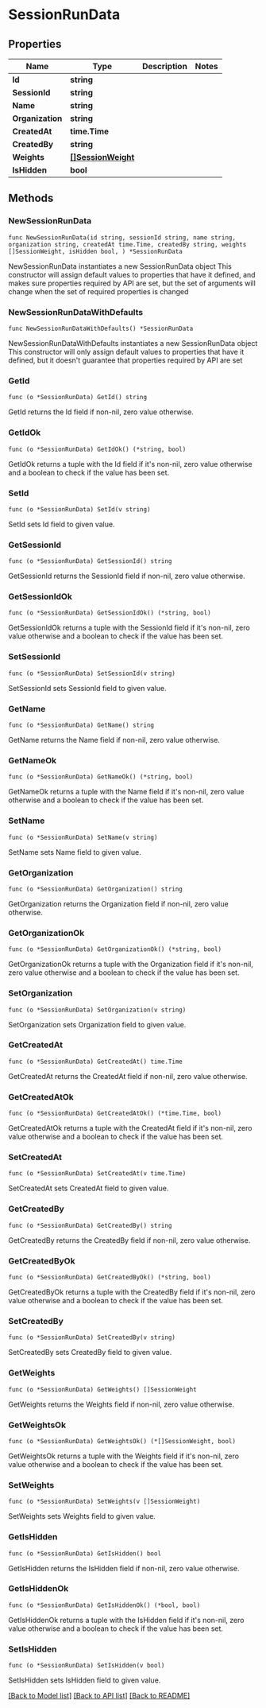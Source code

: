 # SessionRunData

## Properties

Name | Type | Description | Notes
------------ | ------------- | ------------- | -------------
**Id** | **string** |  | 
**SessionId** | **string** |  | 
**Name** | **string** |  | 
**Organization** | **string** |  | 
**CreatedAt** | **time.Time** |  | 
**CreatedBy** | **string** |  | 
**Weights** | [**[]SessionWeight**](SessionWeight.md) |  | 
**IsHidden** | **bool** |  | 

## Methods

### NewSessionRunData

`func NewSessionRunData(id string, sessionId string, name string, organization string, createdAt time.Time, createdBy string, weights []SessionWeight, isHidden bool, ) *SessionRunData`

NewSessionRunData instantiates a new SessionRunData object
This constructor will assign default values to properties that have it defined,
and makes sure properties required by API are set, but the set of arguments
will change when the set of required properties is changed

### NewSessionRunDataWithDefaults

`func NewSessionRunDataWithDefaults() *SessionRunData`

NewSessionRunDataWithDefaults instantiates a new SessionRunData object
This constructor will only assign default values to properties that have it defined,
but it doesn't guarantee that properties required by API are set

### GetId

`func (o *SessionRunData) GetId() string`

GetId returns the Id field if non-nil, zero value otherwise.

### GetIdOk

`func (o *SessionRunData) GetIdOk() (*string, bool)`

GetIdOk returns a tuple with the Id field if it's non-nil, zero value otherwise
and a boolean to check if the value has been set.

### SetId

`func (o *SessionRunData) SetId(v string)`

SetId sets Id field to given value.


### GetSessionId

`func (o *SessionRunData) GetSessionId() string`

GetSessionId returns the SessionId field if non-nil, zero value otherwise.

### GetSessionIdOk

`func (o *SessionRunData) GetSessionIdOk() (*string, bool)`

GetSessionIdOk returns a tuple with the SessionId field if it's non-nil, zero value otherwise
and a boolean to check if the value has been set.

### SetSessionId

`func (o *SessionRunData) SetSessionId(v string)`

SetSessionId sets SessionId field to given value.


### GetName

`func (o *SessionRunData) GetName() string`

GetName returns the Name field if non-nil, zero value otherwise.

### GetNameOk

`func (o *SessionRunData) GetNameOk() (*string, bool)`

GetNameOk returns a tuple with the Name field if it's non-nil, zero value otherwise
and a boolean to check if the value has been set.

### SetName

`func (o *SessionRunData) SetName(v string)`

SetName sets Name field to given value.


### GetOrganization

`func (o *SessionRunData) GetOrganization() string`

GetOrganization returns the Organization field if non-nil, zero value otherwise.

### GetOrganizationOk

`func (o *SessionRunData) GetOrganizationOk() (*string, bool)`

GetOrganizationOk returns a tuple with the Organization field if it's non-nil, zero value otherwise
and a boolean to check if the value has been set.

### SetOrganization

`func (o *SessionRunData) SetOrganization(v string)`

SetOrganization sets Organization field to given value.


### GetCreatedAt

`func (o *SessionRunData) GetCreatedAt() time.Time`

GetCreatedAt returns the CreatedAt field if non-nil, zero value otherwise.

### GetCreatedAtOk

`func (o *SessionRunData) GetCreatedAtOk() (*time.Time, bool)`

GetCreatedAtOk returns a tuple with the CreatedAt field if it's non-nil, zero value otherwise
and a boolean to check if the value has been set.

### SetCreatedAt

`func (o *SessionRunData) SetCreatedAt(v time.Time)`

SetCreatedAt sets CreatedAt field to given value.


### GetCreatedBy

`func (o *SessionRunData) GetCreatedBy() string`

GetCreatedBy returns the CreatedBy field if non-nil, zero value otherwise.

### GetCreatedByOk

`func (o *SessionRunData) GetCreatedByOk() (*string, bool)`

GetCreatedByOk returns a tuple with the CreatedBy field if it's non-nil, zero value otherwise
and a boolean to check if the value has been set.

### SetCreatedBy

`func (o *SessionRunData) SetCreatedBy(v string)`

SetCreatedBy sets CreatedBy field to given value.


### GetWeights

`func (o *SessionRunData) GetWeights() []SessionWeight`

GetWeights returns the Weights field if non-nil, zero value otherwise.

### GetWeightsOk

`func (o *SessionRunData) GetWeightsOk() (*[]SessionWeight, bool)`

GetWeightsOk returns a tuple with the Weights field if it's non-nil, zero value otherwise
and a boolean to check if the value has been set.

### SetWeights

`func (o *SessionRunData) SetWeights(v []SessionWeight)`

SetWeights sets Weights field to given value.


### GetIsHidden

`func (o *SessionRunData) GetIsHidden() bool`

GetIsHidden returns the IsHidden field if non-nil, zero value otherwise.

### GetIsHiddenOk

`func (o *SessionRunData) GetIsHiddenOk() (*bool, bool)`

GetIsHiddenOk returns a tuple with the IsHidden field if it's non-nil, zero value otherwise
and a boolean to check if the value has been set.

### SetIsHidden

`func (o *SessionRunData) SetIsHidden(v bool)`

SetIsHidden sets IsHidden field to given value.



[[Back to Model list]](../README.md#documentation-for-models) [[Back to API list]](../README.md#documentation-for-api-endpoints) [[Back to README]](../README.md)


